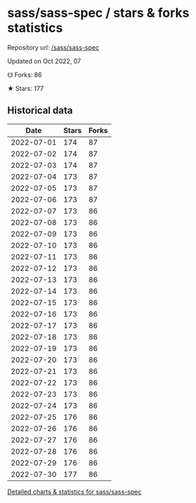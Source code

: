 # sass/sass-spec / stars & forks statistics

Repository url: [/sass/sass-spec](https://github.com/sass/sass-spec)

Updated on Oct 2022, 07

☋ Forks: 86

★ Stars: 177

## Historical data
| Date | Stars | Forks |
|------|-------|-------|
| 2022-07-01 | 174 | 87 | 
| 2022-07-02 | 174 | 87 | 
| 2022-07-03 | 174 | 87 | 
| 2022-07-04 | 173 | 87 | 
| 2022-07-05 | 173 | 87 | 
| 2022-07-06 | 173 | 87 | 
| 2022-07-07 | 173 | 86 | 
| 2022-07-08 | 173 | 86 | 
| 2022-07-09 | 173 | 86 | 
| 2022-07-10 | 173 | 86 | 
| 2022-07-11 | 173 | 86 | 
| 2022-07-12 | 173 | 86 | 
| 2022-07-13 | 173 | 86 | 
| 2022-07-14 | 173 | 86 | 
| 2022-07-15 | 173 | 86 | 
| 2022-07-16 | 173 | 86 | 
| 2022-07-17 | 173 | 86 | 
| 2022-07-18 | 173 | 86 | 
| 2022-07-19 | 173 | 86 | 
| 2022-07-20 | 173 | 86 | 
| 2022-07-21 | 173 | 86 | 
| 2022-07-22 | 173 | 86 | 
| 2022-07-23 | 173 | 86 | 
| 2022-07-24 | 173 | 86 | 
| 2022-07-25 | 176 | 86 | 
| 2022-07-26 | 176 | 86 | 
| 2022-07-27 | 176 | 86 | 
| 2022-07-28 | 176 | 86 | 
| 2022-07-29 | 176 | 86 | 
| 2022-07-30 | 177 | 86 | 


[Detailed charts & statistics for sass/sass-spec](https://reviewgithub.com/rep/sass/sass-spec)
